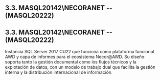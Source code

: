 ## 3.3. MASQL20142\\NECORANET -- (MASQL20222)

## 3.3. MASQL20142\\NECORANET -- (MASQL20222)

Instancia SQL Server 2017 CU22 que funciona como plataforma funcional AWD y capa de informes para el ecosistema Necor@AWD. Su diseño soporta tanto la gestión documental como los flujos técnicos y la explotación de datos, con un modelo de trabajo dual que facilita la gestión interna y la distribución internacional de información.
